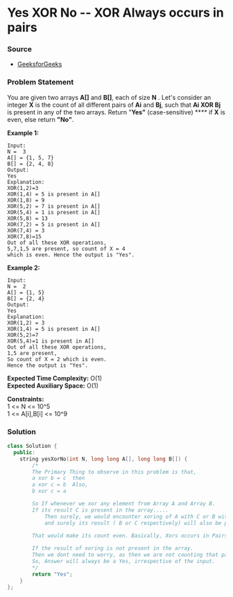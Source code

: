# Yes XOR No -- XOR Always occurs in pairs

### Source

* [GeeksforGeeks](https://practice.geeksforgeeks.org/problems/yes-xor-no2901/1#)

### Problem Statement

You are given two arrays **A\[]** and **B\[]**, each of size **N** . Let's consider an integer **X** is the count of all different pairs of **Ai** and **Bj**, such that **Ai XOR Bj** is present in any of the two arrays. Return "**Yes"** (case-sensitive) **** if **X** is even, else return **"No"**.

**Example 1:**

```
Input:
N =  3
A[] = {1, 5, 7}
B[] = {2, 4, 8}
Output:
Yes
Explanation:
XOR(1,2)=3
XOR(1,4) = 5 is present in A[]
XOR(1,8) = 9
XOR(5,2) = 7 is present in A[]
XOR(5,4) = 1 is present in A[]
XOR(5,8) = 13
XOR(7,2) = 5 is present in A[]
XOR(7,4) = 3
XOR(7,8)=15
Out of all these XOR operations, 
5,7,1,5 are present, so count of X = 4 
which is even. Hence the output is "Yes".
```

**Example 2:**

```
Input:
N =  2
A[] = {1, 5}
B[] = {2, 4}
Output:
Yes
Explanation:
XOR(1,2) = 3
XOR(1,4) = 5 is present in A[]
XOR(5,2)=7
XOR(5,4)=1 is present in A[]
Out of all these XOR operations,
1,5 are present,
So count of X = 2 which is even.
Hence the output is "Yes".
```

**Expected Time Complexity:** O(1)\
**Expected Auxiliary Space:** O(1)

**Constraints:**\
&#x20;1 <= N <= 10^5\
&#x20;1 <= A\[i],B\[i] <= 10^9

### Solution

```cpp
class Solution {
  public:
    string yesXorNo(int N, long long A[], long long B[]) {
        /*
        The Primary Thing to observe in this problem is that,
        a xor b = c  then 
        a xor c = b  Also, 
        b xor c = a

        So If whenever we xor any element from Array A and Array B.
        If its result C is present in the array.....
            Then surely, we would encounter xoring of A with C or B with C
            and surely its result ( B or C respectively) will also be present in the array.
            
        That would make its count even. Basically, Xors occurs in Pairs, always.

        If the result of xoring is not present in the array.
        Then we dont need to worry, as then we are not counting that pair.
        So, Answer will always be a Yes, irrespective of the input.
        */
        return "Yes";
    }
};
```
